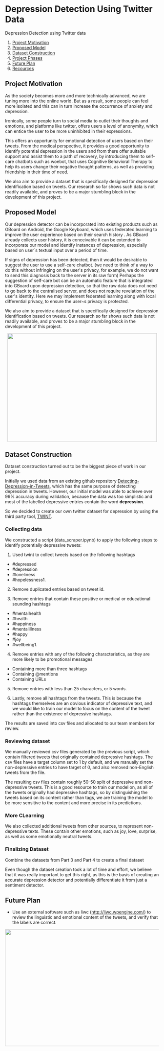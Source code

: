 # Depression Detection Using Twitter Data
Depression Detection using Twitter data

1. [Project Motivation](#motivation)
2. [Proposed Model](#proposedModel)
2. [Dataset Construction](#dataset)
3. [Project Phases](#phases)
4. [Future Plan](#futureplan)
6. [Recources](#recources)



## Project Motivation <a name="motivation"></a>

As the society becomes more and more technically advanced, we are tuning more into the online world. But as a result, some people can feel more isolated and this can in turn increase the occurrence of anxiety and depression.

Ironically, some people turn to social media to outlet their thoughts and emotions, and platforms like twitter, offers users a level of anonymity, which can entice the user to be more uninhibited in their expressions.

This offers an opportunity for emotional detection of users based on their tweets. From the medical perspective, it provides a good opportunity to identify potential depression in the users and from there offer suitable support and assist them to a path of recovery, by introducing them to self-care chatbots such as woebot, that uses Cognitive Behavioral Therapy to help its users change their negative thought patterns, as well as providing friendship in their time of need.

We also aim to provide a dataset that is specifically designed for depression identification based on tweets. Our research so far shows such data is not readily available, and proves to be a major stumbling block in the development of this project.

## Proposed Model <a name="proposedModel"></a>

Our depression detector can be incorporated into existing products such as GBoard on Android, the Google Keyboard, which uses federated learning to improve the user experience based on their search history . As GBoard already collects user history, it is conceivable it can be extended to incorporate our model and identify instances of depression, especially based on user´s textual input over a period of time.

If signs of depression has been detected, then it would be desirable to suggest the user to use a self-care chatbot. (we need to think of a way to do this without infringing on the user's privacy, for example, we do not want to send this diagnosis back to the server in its raw form) Perhaps the suggestion of self-care bot can be an automatic feature that is integrated into GBoard upon depression detection, so that the raw data does not need to go back to the centralised server, and does not require revelation of the user's identity. Here we may implement federated learning along with local differential privacy, to ensure the user~s privacy is protected.

We also aim to provide a dataset that is specifically designed for depression identification based on tweets. Our research so far shows such data is not readily available, and proves to be a major stumbling block in the development of this project.


<p align="center">
  <img width="489" height="355" src="https://user-images.githubusercontent.com/33187812/64063863-94c96580-cbfa-11e9-91be-b9b7bc6496e7.png">
</p>

##  Dataset Construction <a name="dataset"></a>

Dataset construction turned out to be the biggest piece of work in our project.

Initially we used data from an existing github repository [Detecting-Depression-in-Tweets](https://github.com/viritaromero/Detecting-Depression-in-Tweets), which has the same purpose of detecting depression in tweets. However, our initial model was able to achieve over 99% accuracy during validation, because the data was too simplistic and most of the labelled depressive entries contain the word **depression**.

So we decided to create our own twitter dataset for depression by using the third party tool, [TWINT](https://github.com/twintproject/twint).


### Collecting data   

We constructed a script (data_scraper.ipynb) to apply the following steps to identify potentially depressive tweets:
1. Used twint to collect tweets based on the following hashtags
-    #depressed
-    #depression
-    #loneliness
-    #hopelessness1. 

2. Remove duplicated entries based on tweet id.

3. Remove entries that contain these positive or medical or educational sounding hashtags
-   #mentalhealth
-    #health
-    #happiness
-    #mentalillness
-    #happy
-    #joy
-    #wellbeing1. 

4. Remove entries with any of the following characteristics, as they are more likely to be promotional messages
 -  Containing more than three hashtags
-   Containing @mentions
-   Containing URLs

5. Remove entries with less than 25 characters, or 5 words.

6. Lastly, remove all hashtags from the tweets. This is because the hashtags themselves are an obvious indicator of depressive text, and we would like to train our model to focus on the content of the tweet rather than the existence of depressive hashtags.


The results are saved into csv files and allocated to our team members for review.


### Reviewing dataset

We manually reviewed csv files generated by the previous script, which contain filtered tweets that originally contained depressive hashtags. The csv files have a target column set to 1 by default, and we manually set the non-depressive entries to have target of 0, and also removed non-English tweets from the file.

The resulting csv files contain roughly 50-50 split of depressive and non-depressive tweets. This is a good resource to train our model on, as all of the tweets originally had depressive hashtags, so by distinguishing the tweets based on its content rather than tags, we are training the model to be more sensitive to the content and more precise in its predictions.


### More CLearning

We also collected additional tweets from other sources, to represent non-depressive texts. These contain other emotions, such as joy, love, surprise, as well as some emotionally neutral tweets. 

### Finalizing Dataset
Combine the datasets from Part 3 and Part 4 to create a final dataset



Even though the dataset creation took a lot of time and effort, we believe that it was really important to get this right, as this is the basis of creating an accurate depression detector and potentially differentiate it from just a sentiment detector.






## Future Plan<a name="futureplan"></a>

- Use an external software such as liwc (http://liwc.wpengine.com/) to review the linguistic and emotional content of the tweets, and verify that the labels are correct.

<p align="center">
  <img width="708" height="382" src="https://user-images.githubusercontent.com/14244685/63355476-00543d00-c388-11e9-961c-71f4bc01162b.png">
</p>






